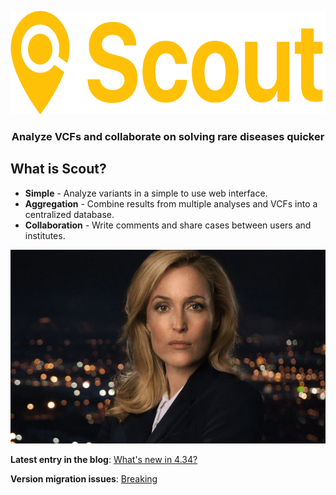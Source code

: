 <p align="center">
	<a href="https://clinical-genomics.github.io/scout">
		<img height="165" width="637" src="img/logo-display.png">
	</a>
	<h3 align="center">Analyze VCFs and collaborate on solving rare diseases quicker</h3>
</p>

## What is Scout?

- **Simple** - Analyze variants in a simple to use web interface.
- **Aggregation** - Combine results from multiple analyses and VCFs into a centralized database.
- **Collaboration** - Write comments and share cases between users and institutes.

![v4](img/v4.png)

**Latest entry in the blog**: [What's new in 4.34?](blog/new-4.34.md)

**Version migration issues**: [Breaking](admin-guide/breaking.md)

